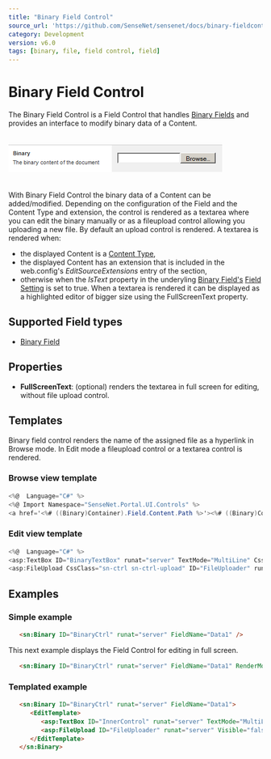 ```yaml
---
title: "Binary Field Control"
source_url: 'https://github.com/SenseNet/sensenet/docs/binary-fieldcontrol.md'
category: Development
version: v6.0
tags: [binary, file, field control, field]
---
```


# Binary Field Control

The Binary Field Control is a Field Control that handles [Binary Fields](binary-field.md) and provides an interface to modify binary data of a Content.

<img src="https://raw.githubusercontent.com/SenseNet/sensenet/master/docs/images/ReferenceWiki_BinaryFieldControl1.png" style="margin: 20px auto" />

With Binary Field Control the binary data of a Content can be added/modified. Depending on the configuration of the Field and the Content Type and extension, the control is rendered as a textarea where you can edit the binary manually or as a fileupload control allowing you uploading a new file. By default an upload control is rendered. A textarea is rendered when:

- the displayed Content is a [Content Type](content-type,md),
- the displayed Content has an extension that is included in the web.config's *EditSourceExtensions* entry of the <portalSettings> section,
- otherwise when the *IsText* property in the underyling [Binary Field's](binary-field.md) [Field Setting](field-setting.md) is set to true.
When a textarea is rendered it can be displayed as a highlighted editor of bigger size using the FullScreenText property.

## Supported Field types

- [Binary Field](binary-field.md)

## Properties

- **FullScreenText**: (optional) renders the textarea in full screen for editing, without file upload control.

## Templates

Binary field control renders the name of the assigned file as a hyperlink in Browse mode. In Edit mode a fileupload control or a textarea control is rendered.

### Browse view template

```csharp
<%@  Language="C#" %>
<%@ Import Namespace="SenseNet.Portal.UI.Controls" %>
<a href='<%# ((Binary)Container).Field.Content.Path %>'><%# ((Binary)Container).Field.Content.DisplayName %></a>
```

### Edit view template

```csharp
<%@  Language="C#" %>
<asp:TextBox ID="BinaryTextBox" runat="server" TextMode="MultiLine" CssClass="sn-ctrl sn-ctrl-textarea" Rows="50" Columns="100" />
<asp:FileUpload CssClass="sn-ctrl sn-ctrl-upload" ID="FileUploader" runat="server" Visible="false" />
```

## Examples

### Simple example

```html
   <sn:Binary ID="BinaryCtrl" runat="server" FieldName="Data1" />
```

This next example displays the Field Control for editing in full screen.

```html
   <sn:Binary ID="BinaryCtrl" runat="server" FieldName="Data1" RenderMode="Edit" FullScreenText="true" />
```

### Templated example

```html
   <sn:Binary ID="BinaryCtrl" runat="server" FieldName="Data1">
      <EditTemplate>
         <asp:TextBox ID="InnerControl" runat="server" TextMode="MultiLine"></asp:TextBox>
         <asp:FileUpload ID="FileUploader" runat="server" Visible="false" />
      </EditTemplate>
   </sn:Binary>
```